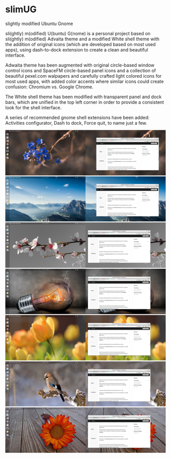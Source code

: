 # slimUG
slightly modified Ubuntu Gnome

sli(ghtly) m(odified) U(buntu) G(nome) is a personal project based on sli(ghtly) m(odified) Advaita theme and a modified White shell theme with the addition of original icons (which are developed based on most used apps), using dash-to-dock extension to create a clean and beautiful interface.

Adwaita theme has been augmented with original circle-based window control icons and SpaceFM circle-based panel icons and a collection of beautiful pexel.com walpapers and carefully crafted light colored icons for most used apps, with added color accents where similar icons could create confusion: Chromium vs. Google Chrome.

The White shell theme has been modified with transparent panel and dock bars, which are unified in the top left corner in order to provide a consistent look for the shell interface.

A series of recommended gnome shell extensions have been added: Activities configurator, Dash to dock, Force quit, to name just a few.

![ScreenShot01](screenshot01.png)
![ScreenShot02](screenshot02.png)
![ScreenShot01](screenshot03.png)
![ScreenShot02](screenshot04.png)
![ScreenShot01](screenshot05.png)
![ScreenShot02](screenshot06.png)
![ScreenShot01](screenshot07.png)
